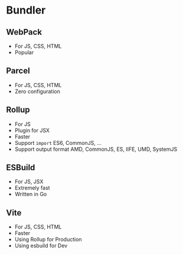 # Bundler

## WebPack

- For JS, CSS, HTML
- Popular

## Parcel

- For JS, CSS, HTML
- Zero configuration

## Rollup

- For JS
- Plugin for JSX
- Faster
- Support `import` ES6, CommonJS, ...
- Support output format AMD, CommonJS, ES, IIFE, UMD, SystemJS

## ESBuild

- For JS, JSX
- Extremely fast
- Written in Go

## Vite

- For JS, CSS, HTML
- Faster
- Using Rollup for Production
- Using esbuild for Dev
